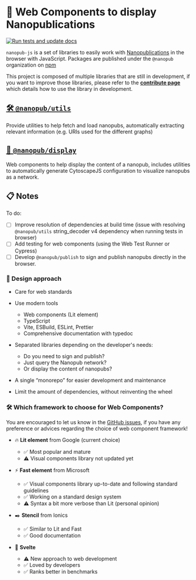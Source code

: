 # 🧬 Web Components to display Nanopublications

[![Run tests and update docs](https://github.com/Nanopublication/nanopub-js/actions/workflows/build.yml/badge.svg)](https://github.com/Nanopublication/nanopub-js/actions/workflows/build.yml)

`nanopub-js` is a set of libraries to easily work with [Nanopublications](https://nanopub.net) in the browser with JavaScript. Packages are published under the `@nanopub` organization on [npm](https://www.npmjs.com)

This project is composed of multiple libraries that are still in development, if you want to improve those libraries, please refer to the [**contribute page**](/pages/CONTRIBUTING.html) which details how to use the library in development.

## [🛠️ `@nanopub/utils`](/modules/_nanopub_utils.html)

Provide utilities to help fetch and load nanopubs, automatically extracting relevant information (e.g. URIs used for the different graphs)

## [🧬 `@nanopub/display`](/modules/_nanopub_display.html)

Web components to help display the content of a nanopub, includes utilities to automatically generate CytoscapeJS configuration to visualize nanopubs as a network.

## 📋️ Notes

To do:

- [ ] Improve resolution of dependencies at build time (issue with resolving `@nanopub/utils` string_decoder v4 dependency when running tests in browser)
- [ ] Add testing for web components (using the Web Test Runner or Cypress)
- [ ] Develop `@nanopub/publish` to sign and publish nanopubs directly in the browser.

### 🧶 Design approach

- Care for web standards

- Use modern tools

  - Web components (Lit element)
  - TypeScript
  - Vite, ESBuild, ESLint, Prettier
  - Comprehensive documentation with typedoc

- Separated libraries depending on the developer's needs:

  - Do you need to sign and publish?
  - Just query the Nanopub network?
  - Or display the content of nanopubs?

- A single “monorepo” for easier development and maintenance

- Limit the amount of dependencies, without reinventing the wheel

### 🛠️ Which framework to choose for Web Components?

You are encouraged to let us know in the [GitHub issues](https://github.com/Nanopublication/nanopub-js/issues), if you have any preference or advices regarding the choice of web component framework!

- 🔥 **Lit element** from Google (current choice)

  - ✅ Most popular and mature
  - ⚠️ Visual components library not updated yet

- ⚡️ **Fast element** from Microsoft

  - ✅ Visual components library up-to-date and following standard guidelines
  - ✅ Working on a standard design system
  - ⚠️ Syntax a bit more verbose than Lit (personal opinion)

- ✒️ **Stencil** from Ionics

  - ✅ Similar to Lit and Fast
  - ✅ Good documentation

- 🔗 **Svelte**
  - ⚠️ New approach to web development
  - ✅ Loved by developers
  - ✅ Ranks better in benchmarks
